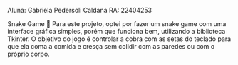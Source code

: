 Aluna: Gabriela Pedersoli Caldana
RA: 22404253

Snake Game 🐍
Para este projeto, optei por fazer um snake game com uma interface gráfica simples, porém que funciona bem, utilizando a biblioteca Tkinter. 
O objetivo do jogo é controlar a cobra com as setas do teclado para que ela coma a comida e cresça sem colidir com as paredes ou com o próprio corpo. 

